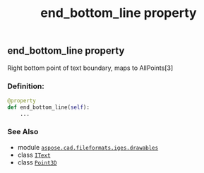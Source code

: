 ﻿---
title: end_bottom_line property
second_title: Aspose.CAD for Python via .NET API References
description: 
type: docs
weight: 70
url: /aspose.cad.fileformats.iges.drawables/itext/end_bottom_line/
is_root: false
---

## end_bottom_line property


Right bottom point of text boundary, maps to AllPoints[3]
### Definition:
```python
@property
def end_bottom_line(self):
    ...
```

### See Also
* module [`aspose.cad.fileformats.iges.drawables`](../../)
* class [`IText`](/cad/python-net/aspose.cad.fileformats.iges.drawables/itext)
* class [`Point3D`](/cad/python-net/aspose.cad.fileformats.iges.commondefinitions/point3d)
